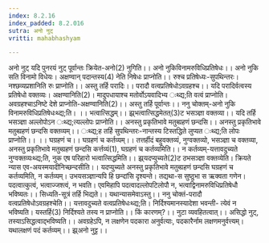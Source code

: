 ```yaml
---
index: 8.2.16
index_padded: 8.2.016
sutra: अनो नुट्
vritti: mahabhashyam

---
```

 अनो नुट् यदि पुनरयं नुट् पूर्वान्तः क्रियेत-अनो(2) नुगिति।। अनो नुकिविनामरुविधिप्रतिषेधः।। अनो नुकि सति विनामो विधेयः। अक्षण्वान् पदान्तस्य(4) नेति निषेधः प्राप्नोति।। रुश्च प्रतिषेध्यः-सुपथिन्तरः। नश्छव्यप्रशानिति रुः प्राप्नोति।। अस्तु तर्हि परादिः।। परादौ वत्वप्रतिषेधोऽवग्रहश्च।। यदि परादिर्वत्वस्य प्रतिषेधो वक्तव्यः। अक्षण्वानिति(2)। मादुपधायाश्च मतोर्वोऽयवादिभ्य ःथ्द्य;ति वत्वं प्राप्नोति। अवग्रहश्चाऽनिष्टे देशे प्राप्नोति-अक्षण्वानिति(2)।। अस्तु तर्हि पूर्वान्तः।। ननु चोक्तम्-अनो नुकि विनामरुविधिप्रतिषेधःथ्द्य;ति। ।। भत्वात्सिद्धम्।। झ्र्भत्वात्सिद्धमेतत्(3)ट भसञ्ज्ञा वक्तव्या।। यदि तर्हि भसञ्ज्ञा अल्लोपोऽन ःथ्द्य;त्यल्लोपः प्राप्नोति।। अनस्तु प्रकृतिभावे मतुब्ग्रहणं छन्दसि।। अनस्तु प्रकृतिभावे मतुब्ग्रहणं छन्दसि वक्तव्यम्।। ःथ्द्य;ह तर्हि सुपथिन्तरः-नान्तस्य टिस्तद्धिते लुप्यत ःथ्द्य;ति लोपः प्राप्नोति।। ।। घग्रहणं च।। घग्रहणं च कर्तव्यम्।। तत्तर्हीदं बहुवक्तव्यं, नुग्वक्तव्यो, भसञ्ज्ञा च वक्तव्या, अनस्तु प्रकृतिभावे मतुब्ग्रहणं छन्दसि कर्त्तव्यं(1), घग्रहणं च कर्तव्यमिति।। न कर्तव्यम्-यत्तावदुच्यते नुग्वक्तव्यःथ्द्य;ति, नुक एष परिहारो भत्वात्सिद्धमिति।। झ्र्यदप्युच्यते(2)ट ठभसञ्ज्ञा वक्तव्येति। क्रियते न्यास एव-अयस्मयादीनिच्छन्दसीति।। यदप्युच्यते अनस्तु प्रकृतिभावे मतुब्ग्रहणं छन्दसि घग्रहणं च कर्तव्यमिति, न कर्तव्यम्। उभयसञ्ज्ञान्यपि हि छन्दांसि दृश्यन्ते। तद्यथा-स सुष्ठुभा स ऋक्वता गणेन। पदत्वात्कुत्वं, भत्वाज्जश्त्वं, न भवति। एवमिहापि पदत्वादल्लोपटिलोपौ न, भत्वाद्विनामरुविधिप्रतिषेधौ भविष्यतः।। सिध्यति-सूत्रं तर्हि भिद्यते।। यथान्यासमेवाऽस्तु।। ननु चोक्तं-परादौ वत्वप्रतिषेधोऽवग्रहश्चेति।। यत्तावदुच्यते वत्वप्रतिषेधःथ्द्य;ति। निर्दिश्यमानस्यादेशा भवन्ती- त्येवं न भविष्यति। यस्तर्हि(3) निर्दिश्यते तस्य न प्राप्नोति।। किं कारणम्?।। नुटा व्यवहितत्वात्।। असिद्धो नुट्, तस्याऽसिद्धत्वाद्भविष्यति।। अवग्रहेऽपि, न लक्षणेन पदकारा अनुर्वत्याः, पदकारैर्नाम लक्षणमनुर्वत्त्यम्। यथालक्षणं पदं कर्तव्यम्।। झ्र्अनो नुट्ट।। 